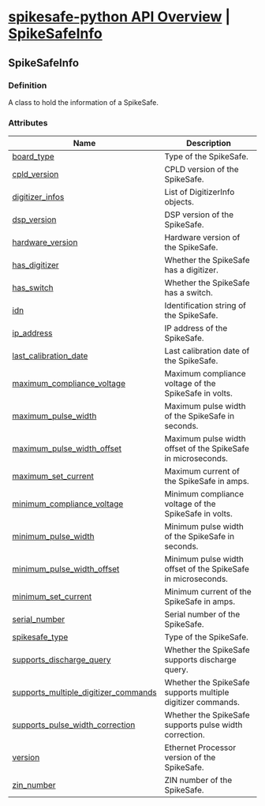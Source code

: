 # [spikesafe-python API Overview](/spikesafe_python_lib_docs/README.md) | [SpikeSafeInfo](/spikesafe_python_lib_docs/SpikeSafeInfo/README.md)

## SpikeSafeInfo

### Definition
A class to hold the information of a SpikeSafe.

### Attributes
| Name | Description |
| - | - |
| [board_type](/spikesafe_python_lib_docs/SpikeSafeInfo/board_type/README.md) | Type of the SpikeSafe. |
| [cpld_version](/spikesafe_python_lib_docs/SpikeSafeInfo/cpld_version/README.md) | CPLD version of the SpikeSafe. |
| [digitizer_infos](/spikesafe_python_lib_docs/SpikeSafeInfo/digitizer_infos/README.md) | List of DigitizerInfo objects. |
| [dsp_version](/spikesafe_python_lib_docs/SpikeSafeInfo/dsp_version/README.md) | DSP version of the SpikeSafe. |
| [hardware_version](/spikesafe_python_lib_docs/SpikeSafeInfo/hardware_version/README.md) | Hardware version of the SpikeSafe. |
| [has_digitizer](/spikesafe_python_lib_docs/SpikeSafeInfo/has_digitizer/README.md) | Whether the SpikeSafe has a digitizer. |
| [has_switch](/spikesafe_python_lib_docs/SpikeSafeInfo/has_switch/README.md) | Whether the SpikeSafe has a switch. |
| [idn](/spikesafe_python_lib_docs/SpikeSafeInfo/idn/README.md) | Identification string of the SpikeSafe. |
| [ip_address](/spikesafe_python_lib_docs/SpikeSafeInfo/ip_address/README.md) | IP address of the SpikeSafe. |
| [last_calibration_date](/spikesafe_python_lib_docs/SpikeSafeInfo/last_calibration_date/README.md) | Last calibration date of the SpikeSafe. |
| [maximum_compliance_voltage](/spikesafe_python_lib_docs/SpikeSafeInfo/maximum_compliance_voltage/README.md) | Maximum compliance voltage of the SpikeSafe in volts. |
| [maximum_pulse_width](/spikesafe_python_lib_docs/SpikeSafeInfo/maximum_pulse_width/README.md) | Maximum pulse width of the SpikeSafe in seconds.  |
| [maximum_pulse_width_offset](/spikesafe_python_lib_docs/SpikeSafeInfo/maximum_pulse_width_offset/README.md) | Maximum pulse width offset of the SpikeSafe in microseconds.  |
| [maximum_set_current](/spikesafe_python_lib_docs/SpikeSafeInfo/maximum_set_current/README.md) | Maximum current of the SpikeSafe in amps. |
| [minimum_compliance_voltage](/spikesafe_python_lib_docs/SpikeSafeInfo/minimum_compliance_voltage/README.md) | Minimum compliance voltage of the SpikeSafe in volts. |
| [minimum_pulse_width](/spikesafe_python_lib_docs/SpikeSafeInfo/minimum_pulse_width/README.md) |Minimum pulse width of the SpikeSafe in seconds.  |
| [minimum_pulse_width_offset](/spikesafe_python_lib_docs/SpikeSafeInfo/minimum_pulse_width_offset/README.md) |Minimum pulse width offset of the SpikeSafe in microseconds.  |
| [minimum_set_current](/spikesafe_python_lib_docs/SpikeSafeInfo/minimum_set_current/README.md) | Minimum current of the SpikeSafe in amps. |
| [serial_number](/spikesafe_python_lib_docs/SpikeSafeInfo/serial_number/README.md) | Serial number of the SpikeSafe. |
| [spikesafe_type](/spikesafe_python_lib_docs/SpikeSafeInfo/spikesafe_type/README.md) | Type of the SpikeSafe. |
| [supports_discharge_query](/spikesafe_python_lib_docs/SpikeSafeInfo/supports_discharge_query/README.md) | Whether the SpikeSafe supports discharge query. |
| [supports_multiple_digitizer_commands](/spikesafe_python_lib_docs/SpikeSafeInfo/supports_multiple_digitizer_commands/README.md) | Whether the SpikeSafe supports multiple digitizer commands. |
| [supports_pulse_width_correction](/spikesafe_python_lib_docs/SpikeSafeInfo/supports_pulse_width_correction/README.md) | Whether the SpikeSafe supports pulse width correction. |
| [version](/spikesafe_python_lib_docs/SpikeSafeInfo/version/README.md) | Ethernet Processor version of the SpikeSafe. |
| [zin_number](/spikesafe_python_lib_docs/SpikeSafeInfo/zin_number/README.md) | ZIN number of the SpikeSafe. |